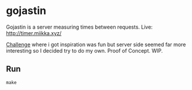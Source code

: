# gojastin

Gojastin is a server measuring times between requests. Live: http://timer.miikka.xyz/

[Challenge](https://github.com/hivehelsinki/remote-challs/tree/master/chall03) where i got inspiration was fun but server side seemed far more interesting so I decided try to do my own. Proof of Concept. WIP.

## Run
`make`
